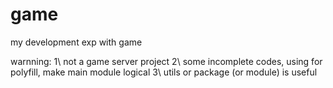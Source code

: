 # game
my development exp with game

warnning:
1\ not a game server project
2\ some incomplete codes, using for polyfill, make main module logical
3\ utils or package (or module) is useful
